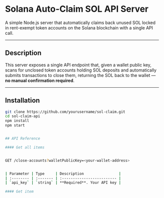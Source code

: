 # Solana Auto-Claim SOL API Server

A simple Node.js server that automatically claims back unused SOL locked in rent-exempt token accounts on the Solana blockchain with a single API call.

---

## Description

This server exposes a single API endpoint that, given a wallet public key, scans for unclosed token accounts holding SOL deposits and automatically submits transactions to close them, returning the SOL back to the wallet — **no manual confirmation required**.

---

## Installation

```bash
git clone https://github.com/yourusername/sol-claim.git
cd sol-claim-api
npm install
npm start


## API Reference

#### Get all items


GET /close-accounts?walletPublicKey=<your-wallet-address>


| Parameter | Type     | Description                |
| :-------- | :------- | :------------------------- |
| `api_key` | `string` | **Required**. Your API key |

#### Get item
